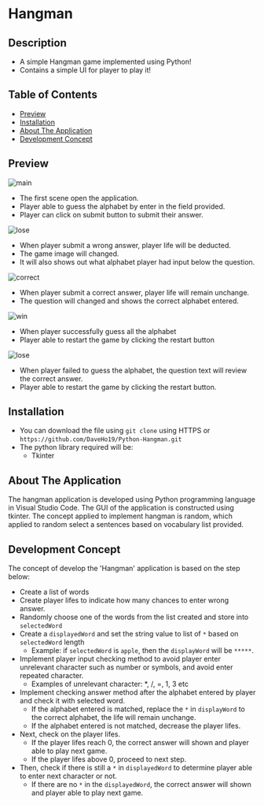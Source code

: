 # Hangman
## Description
* A simple Hangman game implemented using Python!
* Contains a simple UI for player to play it!
## Table of Contents
* [Preview](#Preview)
* [Installation](#Installation)
* [About The Application](#About-The-Application)
* [Development Concept](#Development-Concept)
## Preview
![main](https://user-images.githubusercontent.com/100736557/157576943-c9576d97-e1a5-4816-b310-29aab4af0724.PNG)
* The first scene open the application. 
* Player able to guess the alphabet by enter in the field provided. 
* Player can click on submit button to submit their answer.

![lose](https://user-images.githubusercontent.com/100736557/157577833-ed9dfc66-c619-4a20-a536-3aeff51e76c2.PNG)
* When player submit a wrong answer, player life will be deducted.
* The game image will changed.
* It will also shows out what alphabet player had input below the question.

![correct](https://user-images.githubusercontent.com/100736557/157577883-ebc2876d-b95f-467f-a86b-b59b8ea75f5e.PNG)
* When player submit a correct answer, player life will remain unchange.
* The question will changed and shows the correct alphabet entered.

![win](https://user-images.githubusercontent.com/100736557/157578088-91a4fba6-3011-4169-8514-6b4ed9dbd361.PNG)
* When player successfully guess all the alphabet
* Player able to restart the game by clicking the restart button

![lose](https://user-images.githubusercontent.com/100736557/157578168-9999a405-10fc-44f6-a0d1-40bf828a4a35.PNG)
* When player failed to guess the alphabet, the question text will review the correct answer. 
* Player able to restart the game by clicking the restart button.


## Installation
* You can download the file using ```git clone``` using HTTPS or 
```https://github.com/DaveHo19/Python-Hangman.git```
* The python library required will be:
  * Tkinter
## About The Application
The hangman application is developed using Python programming language in Visual Studio Code. The GUI of the application is constructed using tkinter. The concept applied to implement hangman is random, which applied to random select a sentences based on vocabulary list provided. 

## Development Concept
The concept of develop the 'Hangman' application is based on the step below:
* Create a list of words 
* Create player lifes to indicate how many chances to enter wrong answer. 
* Randomly choose one of the words from the list created and store into ```selectedWord```
* Create a ```displayedWord``` and set the string value to list of ```*``` based on ```selectedWord``` length 
  * Example: if ```selectedWord``` is ```apple```, then the ```displayWord``` will be ```*****```.  
* Implement player input checking method to avoid player enter unrelevant character such as number or symbols, and avoid enter repeated character. 
  * Examples of unrelevant character: *, /, =, 1, 3 etc
* Implement checking answer method after the alphabet entered by player and check it with selected word.
  * If the alphabet entered is matched, replace the ```*``` in ```displayWord``` to the correct alphabet, the life will remain unchange.
  * If the alphabet entered is not matched, decrease the player lifes. 
* Next, check on the player lifes.
  * If the player lifes reach 0, the correct answer will shown and player able to play next game. 
  * If the player lifes above 0, proceed to next step.
* Then, check if there is still a ```*``` in ```displayedWord``` to determine player able to enter next character or not. 
  * If there are no ```*``` in the ```displayedWord```, the correct answer will shown and player able to play next game.

